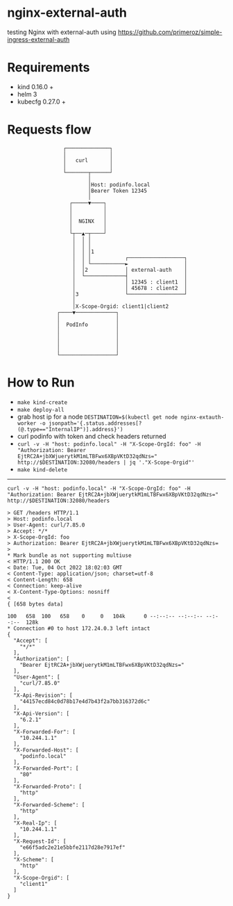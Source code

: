 # nginx-external-auth
testing Nginx with external-auth using https://github.com/primeroz/simple-ingress-external-auth 

# Requirements

* kind 0.16.0 +
* helm 3
* kubecfg 0.27.0 +

# Requests flow

```
                  ┌──────────────┐
                  │              │
                  │   curl       │
                  │              │
                  └───────┬──────┘
                          │
                          │Host: podinfo.local
                          │Bearer Token 12345
                          │
                    ┌─────▼────┐
                    │          │
                    │          │
                    │  NGINX   │
                    │          │
                    └┬──▲─┬────┘
                     │  │ │
                     │  │ │
                     │  │ │1
                     │  │ │           ┌──────────────────┐
                     │  │ └───────────►                  │
                     │  │2            │ external-auth    │
                     │  └─────────────┤                  │
                     │                │ 12345 : client1  │
                     │                │ 45678 : client2  │
                     │3               └──────────────────┘
                     │
                     │X-Scope-Orgid: client1|client2
                ┌────▼─────────────┐
                │                  │
                │  PodInfo         │
                │                  │
                │                  │
                │                  │
                │                  │
                └──────────────────┘
```

# How to Run

* `make kind-create`
* `make deploy-all`
* grab host ip for a node `DESTINATION=$(kubectl get node nginx-extauth-worker -o jsonpath='{.status.addresses[?(@.type=="InternalIP")].address}')`
* curl podinfo with token and check headers returned 
* `curl -v -H "host: podinfo.local" -H "X-Scope-OrgId: foo" -H "Authorization: Bearer EjtRC2A+jbXWjuerytkM1mLTBFwx6XBpVKtD32qdNzs=" http://$DESTINATION:32080/headers | jq '."X-Scope-Orgid"'`
* `make kind-delete`

---
`curl -v -H "host: podinfo.local" -H "X-Scope-OrgId: foo" -H "Authorization: Bearer EjtRC2A+jbXWjuerytkM1mLTBFwx6XBpVKtD32qdNzs=" http://$DESTINATION:32080/headers`

```
> GET /headers HTTP/1.1
> Host: podinfo.local
> User-Agent: curl/7.85.0
> Accept: */*
> X-Scope-OrgId: foo
> Authorization: Bearer EjtRC2A+jbXWjuerytkM1mLTBFwx6XBpVKtD32qdNzs=
> 
* Mark bundle as not supporting multiuse
< HTTP/1.1 200 OK
< Date: Tue, 04 Oct 2022 18:02:03 GMT
< Content-Type: application/json; charset=utf-8
< Content-Length: 658
< Connection: keep-alive
< X-Content-Type-Options: nosniff
< 
{ [658 bytes data]

100   658  100   658    0     0   104k      0 --:--:-- --:--:-- --:--:--  128k
* Connection #0 to host 172.24.0.3 left intact
{
  "Accept": [
    "*/*"
  ],
  "Authorization": [
    "Bearer EjtRC2A+jbXWjuerytkM1mLTBFwx6XBpVKtD32qdNzs="
  ],
  "User-Agent": [
    "curl/7.85.0"
  ],
  "X-Api-Revision": [
    "44157ecd84c0d78b17e4d7b43f2a7bb316372d6c"
  ],
  "X-Api-Version": [
    "6.2.1"
  ],
  "X-Forwarded-For": [
    "10.244.1.1"
  ],
  "X-Forwarded-Host": [
    "podinfo.local"
  ],
  "X-Forwarded-Port": [
    "80"
  ],
  "X-Forwarded-Proto": [
    "http"
  ],
  "X-Forwarded-Scheme": [
    "http"
  ],
  "X-Real-Ip": [
    "10.244.1.1"
  ],
  "X-Request-Id": [
    "e66f5adc2e21e5bbfe2117d28e7917ef"
  ],
  "X-Scheme": [
    "http"
  ],
  "X-Scope-Orgid": [
    "client1"
  ]
}
```
